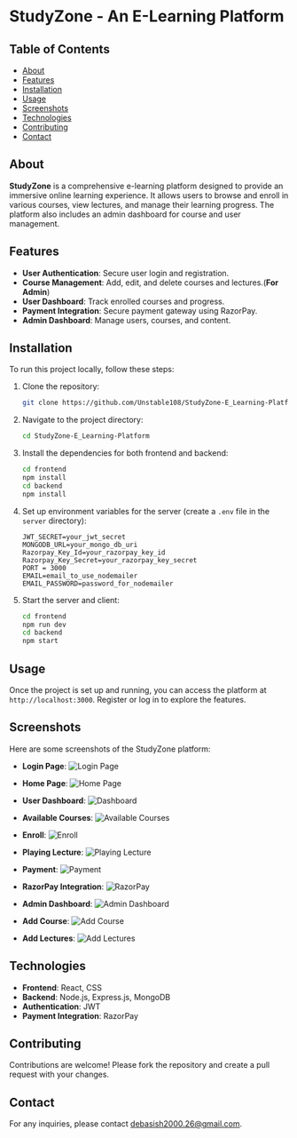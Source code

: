 
# StudyZone - An E-Learning Platform

## Table of Contents

- [About](#about)
- [Features](#features)
- [Installation](#installation)
- [Usage](#usage)
- [Screenshots](#screenshots)
- [Technologies](#technologies)
- [Contributing](#contributing)
- [Contact](#contact)

## About

**StudyZone** is a comprehensive e-learning platform designed to provide an immersive online learning experience. It allows users to browse and enroll in various courses, view lectures, and manage their learning progress. The platform also includes an admin dashboard for course and user management.

## Features

- **User Authentication**: Secure user login and registration.
- **Course Management**: Add, edit, and delete courses and lectures.(**For Admin**)
- **User Dashboard**: Track enrolled courses and progress.
- **Payment Integration**: Secure payment gateway using RazorPay.
- **Admin Dashboard**: Manage users, courses, and content.

## Installation

To run this project locally, follow these steps:

1. Clone the repository:
   ```bash
   git clone https://github.com/Unstable108/StudyZone-E_Learning-Platform.git
   ```
2. Navigate to the project directory:
   ```bash
   cd StudyZone-E_Learning-Platform
   ```
3. Install the dependencies for both frontend and backend:
   ```bash
   cd frontend
   npm install
   cd backend
   npm install
   ```
4. Set up environment variables for the server (create a `.env` file in the `server` directory):
   ```env
   JWT_SECRET=your_jwt_secret
   MONGODB_URL=your_mongo_db_uri
   Razorpay_Key_Id=your_razorpay_key_id
   Razorpay_Key_Secret=your_razorpay_key_secret
   PORT = 3000
   EMAIL=email_to_use_nodemailer
   EMAIL_PASSWORD=password_for_nodemailer
   ```
5. Start the server and client:
   ```bash
   cd frontend
   npm run dev
   cd backend
   npm start
   ```

## Usage

Once the project is set up and running, you can access the platform at `http://localhost:3000`. Register or log in to explore the features.

## Screenshots

Here are some screenshots of the StudyZone platform:

- **Login Page**:
  ![Login Page](https://github.com/Unstable108/StudyZone-E_Learning-Platform/blob/master/screenshotes/LoginPage.png)

- **Home Page**:
  ![Home Page](https://github.com/Unstable108/StudyZone-E_Learning-Platform/blob/master/screenshotes/HomePage.png)

- **User Dashboard**:
  ![Dashboard](https://github.com/Unstable108/StudyZone-E_Learning-Platform/blob/master/screenshotes/Dashboard.png)

- **Available Courses**:
  ![Available Courses](https://github.com/Unstable108/StudyZone-E_Learning-Platform/blob/master/screenshotes/Available%20Courses.png)

- **Enroll**:
  ![Enroll](https://github.com/Unstable108/StudyZone-E_Learning-Platform/blob/master/screenshotes/Enroll.png)

- **Playing Lecture**:
  ![Playing Lecture](https://github.com/Unstable108/StudyZone-E_Learning-Platform/blob/master/screenshotes/playingLecture.png)

- **Payment**:
  ![Payment](https://github.com/Unstable108/StudyZone-E_Learning-Platform/blob/master/screenshotes/payment.png)

- **RazorPay Integration**:
  ![RazorPay](https://github.com/Unstable108/StudyZone-E_Learning-Platform/blob/master/screenshotes/RazorPay.png)

- **Admin Dashboard**:
  ![Admin Dashboard](https://github.com/Unstable108/StudyZone-E_Learning-Platform/blob/master/screenshotes/adminDashboard.png)

- **Add Course**:
  ![Add Course](https://github.com/Unstable108/StudyZone-E_Learning-Platform/blob/master/screenshotes/addCourse.png)

- **Add Lectures**:
  ![Add Lectures](https://github.com/Unstable108/StudyZone-E_Learning-Platform/blob/master/screenshotes/addLectures.png)

## Technologies

- **Frontend**: React, CSS
- **Backend**: Node.js, Express.js, MongoDB
- **Authentication**: JWT
- **Payment Integration**: RazorPay

## Contributing

Contributions are welcome! Please fork the repository and create a pull request with your changes.


## Contact

For any inquiries, please contact [debasish2000.26@gmail.com](mailto:debasish2000.26@gmail.com).
